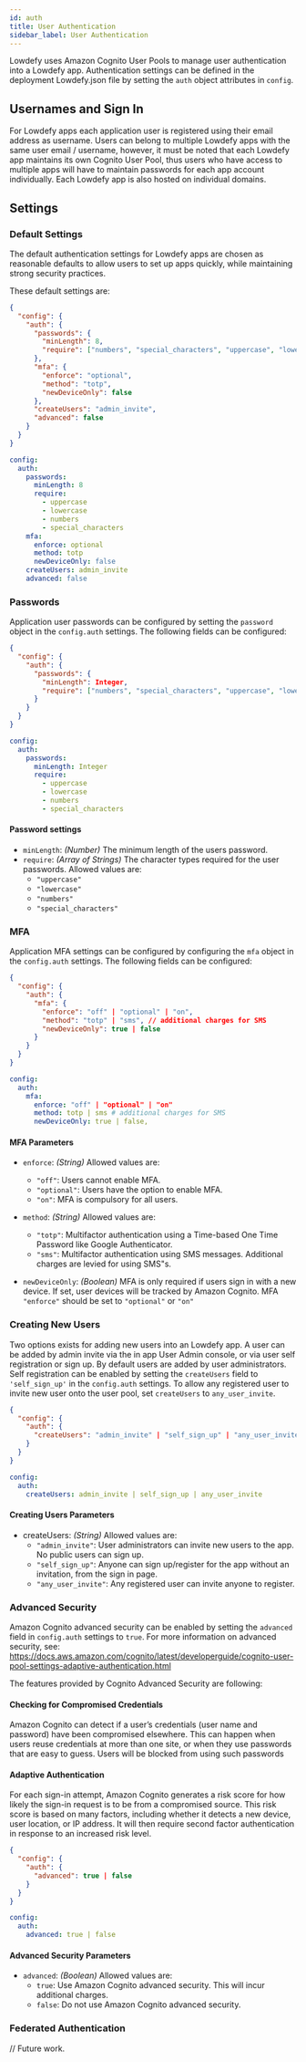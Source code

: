 ```yaml
---
id: auth
title: User Authentication
sidebar_label: User Authentication
---
```


Lowdefy uses Amazon Cognito User Pools to manage user authentication into a Lowdefy app. Authentication settings can be defined in the deployment Lowdefy.json file by setting the `auth` object attributes in `config`.

## Usernames and Sign In

For Lowdefy apps each application user is registered using their email address as username. Users can belong to multiple Lowdefy apps with the same user email / username, however, it must be noted that each Lowdefy app maintains its own Cognito User Pool, thus users who have access to multiple apps will have to maintain passwords for each app account individually. Each Lowdefy app is also hosted on individual domains.

## Settings

### Default Settings

The default authentication settings for Lowdefy apps are chosen as reasonable defaults to allow users to set up apps quickly, while maintaining strong security practices.

These default settings are:

```json
{
  "config": {
    "auth": {
      "passwords": {
        "minLength": 8,
        "require": ["numbers", "special_characters", "uppercase", "lowercase"]
      },
      "mfa": {
        "enforce": "optional",
        "method": "totp",
        "newDeviceOnly": false
      },
      "createUsers": "admin_invite",
      "advanced": false
    }
  }
}
```

```yaml
config:
  auth:
    passwords:
      minLength: 8
      require:
        - uppercase
        - lowercase
        - numbers
        - special_characters
    mfa:
      enforce: optional
      method: totp
      newDeviceOnly: false
    createUsers: admin_invite
    advanced: false
```

### Passwords

Application user passwords can be configured by setting the `password` object in the `config.auth` settings. The following fields can be configured:

```json
{
  "config": {
    "auth": {
      "passwords": {
        "minLength": Integer,
        "require": ["numbers", "special_characters", "uppercase", "lowercase"]
      }
    }
  }
}
```

```yaml
config:
  auth:
    passwords:
      minLength: Integer
      require:
        - uppercase
        - lowercase
        - numbers
        - special_characters
```

#### Password settings

- `minLength`: _(Number)_ The minimum length of the users password.
- `require`: _(Array of Strings)_ The character types required for the user passwords. Allowed values are:
  - `"uppercase"`
  - `"lowercase"`
  - `"numbers"`
  - `"special_characters"`

### MFA

Application MFA settings can be configured by configuring the `mfa` object in the `config.auth` settings. The following fields can be configured:

```json
{
  "config": {
    "auth": {
      "mfa": {
        "enforce": "off" | "optional" | "on",
        "method": "totp" | "sms", // additional charges for SMS
        "newDeviceOnly": true | false
      }
    }
  }
}
```

```yaml
config:
  auth:
    mfa:
      enforce: "off" | "optional" | "on"
      method: totp | sms # additional charges for SMS
      newDeviceOnly: true | false,
```

#### MFA Parameters

- `enforce`: _(String)_ Allowed values are:

  - `"off"`: Users cannot enable MFA.
  - `"optional"`: Users have the option to enable MFA.
  - `"on"`: MFA is compulsory for all users.

- `method`: _(String)_ Allowed values are:
  - `"totp"`: Multifactor authentication using a Time-based One Time Password like Google Authenticator.
  - `"sms"`: Multifactor authentication using SMS messages. Additional charges are levied for using SMS"s.
- `newDeviceOnly`: _(Boolean)_ MFA is only required if users sign in with a new device. If set, user devices will be tracked by Amazon Cognito. MFA `"enforce"` should be set to `"optional"` or `"on"`

### Creating New Users

Two options exists for adding new users into an Lowdefy app. A user can be added by admin invite via the in app User Admin console, or via user self registration or sign up. By default users are added by user administrators. Self registration can be enabled by setting the `createUsers` field to `'self_sign_up'` in the `config.auth` settings. To allow any registered user to invite new user onto the user pool, set `createUsers` to `any_user_invite`.

```json
{
  "config": {
    "auth": {
      "createUsers": "admin_invite" | "self_sign_up" | "any_user_invite"
    }
  }
}
```

```yaml
config:
  auth:
    createUsers: admin_invite | self_sign_up | any_user_invite
```

#### Creating Users Parameters

- createUsers: _(String)_ Allowed values are:
  - `"admin_invite"`: User administrators can invite new users to the app. No public users can sign up.
  - `"self_sign_up"`: Anyone can sign up/register for the app without an invitation, from the sign in page.
  - `"any_user_invite"`: Any registered user can invite anyone to register.

### Advanced Security

Amazon Cognito advanced security can be enabled by setting the `advanced` field in `config.auth` settings to `true`. For more information on advanced security, see: https://docs.aws.amazon.com/cognito/latest/developerguide/cognito-user-pool-settings-adaptive-authentication.html

The features provided by Cognito Advanced Security are following:

#### Checking for Compromised Credentials

Amazon Cognito can detect if a user’s credentials (user name and password) have been compromised elsewhere. This can happen when users reuse credentials at more than one site, or when they use passwords that are easy to guess. Users will be blocked from using such passwords

#### Adaptive Authentication

For each sign-in attempt, Amazon Cognito generates a risk score for how likely the sign-in request is to be from a compromised source. This risk score is based on many factors, including whether it detects a new device, user location, or IP address. It will then require second factor authentication in response to an increased risk level.

```json
{
  "config": {
    "auth": {
      "advanced": true | false
    }
  }
}
```

```yaml
config:
  auth:
    advanced: true | false
```

#### Advanced Security Parameters

- `advanced`: _(Boolean)_ Allowed values are:
  - `true`: Use Amazon Cognito advanced security. This will incur additional charges.
  - `false`: Do not use Amazon Cognito advanced security.

### Federated Authentication

// Future work.
